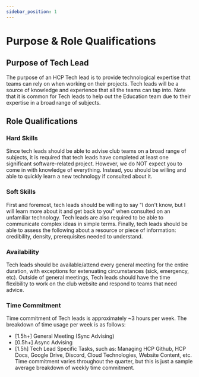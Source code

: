 ```yaml
---
sidebar_position: 1
---
```


# Purpose & Role Qualifications

## Purpose of Tech Lead

The purpose of an HCP Tech lead is to provide technological expertise that teams can rely on when working on their projects. Tech leads will be a source of knowledge and experience that all the teams can tap into. Note that it is common for Tech leads to help out the Education team due to their expertise in a broad range of subjects.

## Role Qualifications

### Hard Skills
Since tech leads should be able to advise club teams on a broad range of subjects, it is required that tech leads have completed at least one significant software-related project. However, we do NOT expect you to come in with knowledge of everything. Instead, you should be willing and able to quickly learn a new technology if consulted about it.

### Soft Skills
First and foremost, tech leads should be willing to say "I don't know, but I will learn more about it and get back to you" when consulted on an unfamiliar technology. Tech leads are also required to be able to communicate complex ideas in simple terms. Finally, tech leads should be able to assess the following about a resource or piece of information: credibility, density, prerequisites needed to understand.

### Availability
Tech leads should be available/attend every general meeting for the entire duration, with exceptions for extenuating circumstances (sick, emergency, etc). Outside of general meetings, Tech leads should have the time flexibility to work on the club website and respond to teams that need advice.

### Time Commitment
Time commitment of Tech leads is approximately ~3 hours per week. The breakdown of time usage per week is as follows:
- [1.5h+] General Meeting (Sync Advising)
- [0.5h+] Async Advising
- [1.5h] Tech Lead Specific Tasks, such as: Managing HCP Github, HCP Docs, Google Drive, Discord, Cloud Technologies, Website Content, etc.
Time commitment varies throughout the quarter, but this is just a sample average breakdown of weekly time commitment.